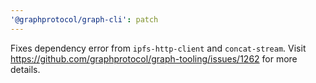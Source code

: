 ```yaml
---
'@graphprotocol/graph-cli': patch
---
```


Fixes dependency error from `ipfs-http-client` and `concat-stream`. Visit 
https://github.com/graphprotocol/graph-tooling/issues/1262 for more details.
